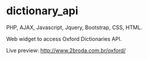 # dictionary_api

PHP, AJAX, Javascript, Jquery, Bootstrap, CSS, HTML.

Web widget to access Oxford Dictionaries API.

Live preview: http://www.2broda.com.br/oxford/
